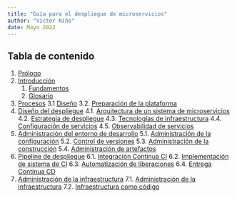 ```yaml
---
title: "Guía para el despliegue de microservicios"
author: "Victor Niño"
date: Mayo 2022
---
```


## Tabla de contenido

1. [Prólogo](./prologo.md)
2. [Introducción](./introduccion/README.md)
   1. [Fundamentos](./introduccion/fundamentos.md)
   2. [Glosario](./introduccion/glosario.md)
3. [Procesos](./procesos/README.md)
   3.1 [Diseño](./procesos/diseno.md)
   3.2. [Preparación de la plataforma](./procesos/preparacion-plataforma.md)
4. [Diseño del despliegue](./diseno-despliegue/README.md)
   4.1. [Arquitectura de un sistema de microservicios](./diseno-despliegue/arquitectura.md)
   4.2. [Estrategia de despliegue](./diseno-despliegue/estrategia.md)
   4.3. [Tecnologías de infraestructura](./diseno-despliegue/tecnologias-infraestructura.md)
   4.4. [Configuración de servicios](./diseno-despliegue/configuracion.md)
   4.5. [Observabilidad de servicios](./diseno-despliegue/observabilidad.md)
5. [Administración del entorno de desarrollo](./admin-entorno-desarrollo/README.md)
   5.1. [Administración de la configuración](./admin-entorno-desarrollo/admin-config.md)
   5.2. [Control de versiones](./admin-entorno-desarrollo/control-versiones.md)
   5.3. [Administración de la construcción](./admin-entorno-desarrollo/admin-construccion.md)
   5.4. [Administración de artefactos](./admin-entorno-desarrollo/admin-artefactos.md)
6. [Pipeline de despliegue](./pipeline-despliegue/README.md)
   6.1. [Integración Continua CI](./pipeline-despliegue/integracion-continua.md)
   6.2. [Implementación de sistema de CI](./pipeline-despliegue/servidor-ci.md)
   6.3. [Automatización de liberaciones](./pipeline-despliegue/automatizacion-liberaciones.md)
   6.4. [Entrega Continua CD](./pipeline-despliegue/entrega-continua.md)
7. [Administración de la infraestructura](./infraestructura/README.md)
   7.1. [Administración de la infraestructura](./infraestructura/admin-infra.md)
   7.2. [Infraestructura como código](./infraestructura/infra-como-codigo.md)
